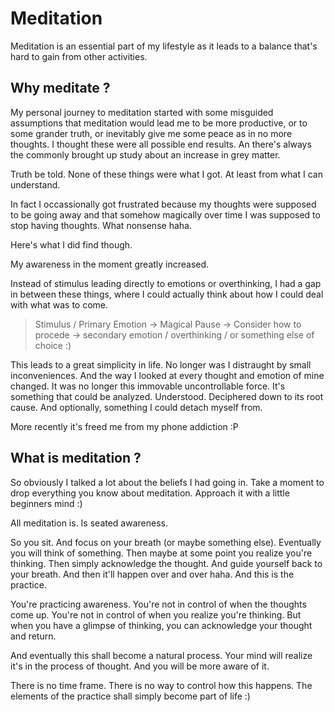 # Meditation

Meditation is an essential part of my lifestyle as it leads to a balance that's hard to gain from other activities.

## Why meditate ?

My personal journey to meditation started with some misguided assumptions that meditation would lead me to be more productive, or to some grander truth, or inevitably give me some peace as in no more thoughts. I thought these were all possible end results. An there's always the commonly brought up study about an increase in grey matter.

Truth be told. None of these things were what I got. At least from what I can understand.

In fact I occassionally got frustrated because my thoughts were supposed to be going away and that somehow magically over time I was supposed to stop having thoughts. What nonsense haha.

Here's what I did find though.

My awareness in the moment greatly increased.

Instead of stimulus leading directly to emotions or overthinking, I had a gap in between these things, where I could actually think about how I could deal with what was to come.

> Stimulus / Primary Emotion -> Magical Pause -> Consider how to procede -> secondary emotion / overthinking / or something else of choice :)

This leads to a great simplicity in life. No longer was I distraught by small inconveniences. And the way I looked at every thought and emotion of mine changed. It was no longer this immovable uncontrollable force. It's something that could be analyzed. Understood. Deciphered down to its root cause. And optionally, something I could detach myself from.

More recently it's freed me from my phone addiction :P

## What is meditation ?

So obviously I talked a lot about the beliefs I had going in. Take a moment to drop everything you know about meditation. Approach it with a little beginners mind :)

All meditation is. Is seated awareness.

So you sit.
And focus on your breath (or maybe something else).
Eventually you will think of something.
Then maybe at some point you realize you're thinking.
Then simply acknowledge the thought.
And guide yourself back to your breath.
And then it'll happen over and over haha.
And this is the practice.

You're practicing awareness.
You're not in control of when the thoughts come up.
You're not in control of when you realize you're thinking.
But when you have a glimpse of thinking, you can acknowledge your thought and return.

And eventually this shall become a natural process.
Your mind will realize it's in the process of thought.
And you will be more aware of it.

There is no time frame. There is no way to control how this happens.
The elements of the practice shall simply become part of life :)
